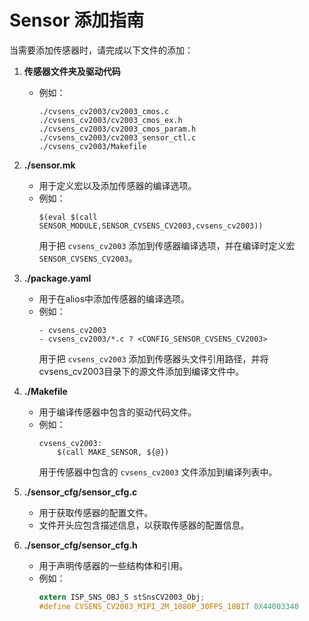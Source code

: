 # Sensor 添加指南

当需要添加传感器时，请完成以下文件的添加：

1. **传感器文件夹及驱动代码**
   - 例如：
     ```
     ./cvsens_cv2003/cv2003_cmos.c
     ./cvsens_cv2003/cv2003_cmos_ex.h
     ./cvsens_cv2003/cv2003_cmos_param.h
     ./cvsens_cv2003/cv2003_sensor_ctl.c
     ./cvsens_cv2003/Makefile
     ```

2. **./sensor.mk**
   - 用于定义宏以及添加传感器的编译选项。
   - 例如：
     ```
     $(eval $(call SENSOR_MODULE,SENSOR_CVSENS_CV2003,cvsens_cv2003))
     ```
     用于把 `cvsens_cv2003` 添加到传感器编译选项，并在编译时定义宏 `SENSOR_CVSENS_CV2003`。

3. **./package.yaml**
   - 用于在alios中添加传感器的编译选项。
   - 例如：
     ```
     - cvsens_cv2003
	 - cvsens_cv2003/*.c ? <CONFIG_SENSOR_CVSENS_CV2003>
     ```
     用于把 `cvsens_cv2003` 添加到传感器头文件引用路径，并将cvsens_cv2003目录下的源文件添加到编译文件中。

4. **./Makefile**
   - 用于编译传感器中包含的驱动代码文件。
   - 例如：
     ```
     cvsens_cv2003:
         $(call MAKE_SENSOR, ${@})
     ```
     用于传感器中包含的 `cvsens_cv2003` 文件添加到编译列表中。

5. **./sensor_cfg/sensor_cfg.c**
   - 用于获取传感器的配置文件。
   - 文件开头应包含描述信息，以获取传感器的配置信息。

6. **./sensor_cfg/sensor_cfg.h**
   - 用于声明传感器的一些结构体和引用。
   - 例如：
     ```c
     extern ISP_SNS_OBJ_S stSnsCV2003_Obj;
     #define CVSENS_CV2003_MIPI_2M_1080P_30FPS_10BIT 0X44003340
     ```
